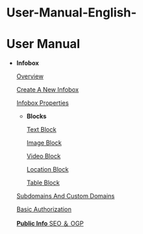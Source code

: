 # User-Manual-English-
# User Manual
 
- **Infobox**
    
    [Overview ](User%20Manual%20d2a30f9add9245048e8458db86f7de66/Overview%2031f25adf73224435905b5c993b913c14.md)
    
    [Create A New Infobox](User%20Manual%20d2a30f9add9245048e8458db86f7de66/Create%20A%20New%20Infobox%20a0d7638b7a9a4067a9991f4950fbc2a3.md)
    
    [Infobox Properties ](User%20Manual%20d2a30f9add9245048e8458db86f7de66/Infobox%20Properties%20cbe5ddc866c84903b41d55c0c1b24660.md)
    
    - **Blocks**
        
        [Text Block ](User%20Manual%20d2a30f9add9245048e8458db86f7de66/Text%20Block%20080e66fb9b6740f69df9218402fa763f.md)
        
        [Image Block ](User%20Manual%20d2a30f9add9245048e8458db86f7de66/Image%20Block%20d75fac92b39d4fa78fea27601cacb501.md)
        
        [Video Block ](User%20Manual%20d2a30f9add9245048e8458db86f7de66/Video%20Block%20d333776cd1574ef3847b853c8b55ff9d.md)
        
        [Location Block ](User%20Manual%20d2a30f9add9245048e8458db86f7de66/Location%20Block%20600592b0388c43dd867414d622ddc27f.md)
        
        [Table Block ](User%20Manual%20d2a30f9add9245048e8458db86f7de66/Table%20Block%2088fc1989554f4aaa803237d7f2aefc30.md)
        
    
    [Subdomains And Custom Domains](User%20Manual%20d2a30f9add9245048e8458db86f7de66/Subdomains%20And%20Custom%20Domains%20ac4fa9226d3d4d119c84bc7495c63dbd.md)
    
    [Basic Authorization](User%20Manual%20d2a30f9add9245048e8458db86f7de66/Basic%20Authorization%20a498c60933d845a89a063ea72efe426a.md)
    
    [**Public Info** SEO ＆ OGP](User%20Manual%20d2a30f9add9245048e8458db86f7de66/Public%20Info%20SEO%20%EF%BC%86%20OGP%203e30b40502c7405a9d83a0b946e1ab79.md)
    
